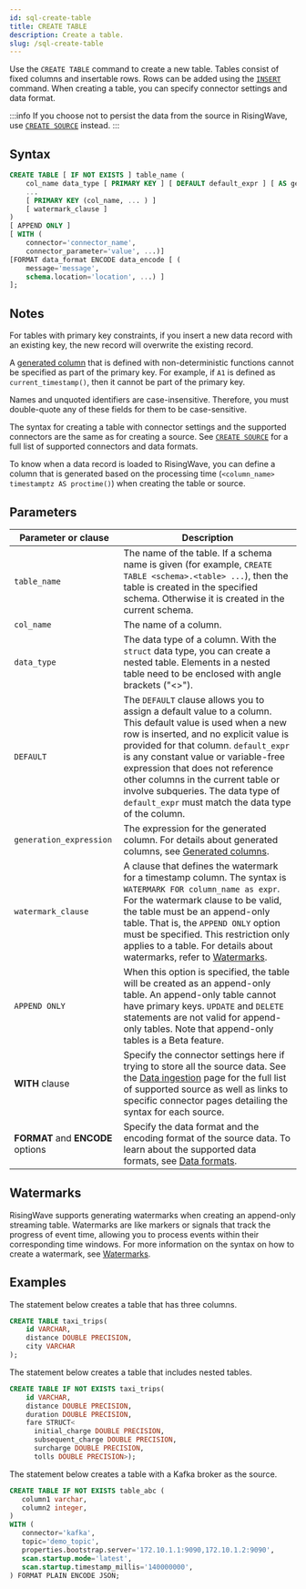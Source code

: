 ```yaml
---
id: sql-create-table
title: CREATE TABLE
description: Create a table.
slug: /sql-create-table
---
```

<head>
  <link rel="canonical" href="https://docs.risingwave.com/docs/current/sql-create-table/" />
</head>

Use the `CREATE TABLE` command to create a new table. Tables consist of fixed columns and insertable rows. Rows can be added using the [`INSERT`](sql-insert.md) command. When creating a table, you can specify connector settings and data format.

:::info
If you choose not to persist the data from the source in RisingWave, use [`CREATE SOURCE`](sql-create-source.md) instead.
:::

## Syntax

```sql
CREATE TABLE [ IF NOT EXISTS ] table_name (
    col_name data_type [ PRIMARY KEY ] [ DEFAULT default_expr ] [ AS generation_expression ],
    ...
    [ PRIMARY KEY (col_name, ... ) ]
    [ watermark_clause ]
)
[ APPEND ONLY ]
[ WITH (
    connector='connector_name',
    connector_parameter='value', ...)]
[FORMAT data_format ENCODE data_encode [ (
    message='message',
    schema.location='location', ...) ]
];
```

## Notes

For tables with primary key constraints, if you insert a new data record with an existing key, the new record will overwrite the existing record.

A [generated column](/sql/query-syntax/query-syntax-generated-columns.md) that is defined with non-deterministic functions cannot be specified as part of the primary key. For example, if `A1` is defined as `current_timestamp()`, then it cannot be part of the primary key.

Names and unquoted identifiers are case-insensitive. Therefore, you must double-quote any of these fields for them to be case-sensitive.

The syntax for creating a table with connector settings and the supported connectors are the same as for creating a source. See [`CREATE SOURCE`](sql-create-source.md) for a full list of supported connectors and data formats.

To know when a data record is loaded to RisingWave, you can define a column that is generated based on the processing time (`<column_name> timestamptz AS proctime()`) when creating the table or source.

## Parameters

| Parameter or clause | Description|
|-----------|-------------|
|`table_name`    |The name of the table. If a schema name is given (for example, `CREATE TABLE <schema>.<table> ...`), then the table is created in the specified schema. Otherwise it is created in the current schema.|
|`col_name`      |The name of a column.|
|`data_type`|The data type of a column. With the `struct` data type, you can create a nested table. Elements in a nested table need to be enclosed with angle brackets ("\<\>"). |
|`DEFAULT`|The `DEFAULT` clause allows you to assign a default value to a column. This default value is used when a new row is inserted, and no explicit value is provided for that column. `default_expr` is any constant value or variable-free expression that does not reference other columns in the current table or involve subqueries. The data type of `default_expr` must match the data type of the column.|
|`generation_expression`| The expression for the generated column. For details about generated columns, see [Generated columns](/sql/query-syntax/query-syntax-generated-columns.md).|
|`watermark_clause`| A clause that defines the watermark for a timestamp column. The syntax is `WATERMARK FOR column_name as expr`. For the watermark clause to be valid, the table must be an append-only table. That is, the `APPEND ONLY` option must be specified. This restriction only applies to a table. For details about watermarks, refer to [Watermarks](/transform/watermarks.md).|
|`APPEND ONLY` | When this option is specified, the table will be created as an append-only table. An append-only table cannot have primary keys. `UPDATE` and `DELETE` statements are not valid for append-only tables. Note that append-only tables is a Beta feature. |
|**WITH** clause |Specify the connector settings here if trying to store all the source data. See the [Data ingestion](/ingest/data-ingestion.md) page for the full list of supported source as well as links to specific connector pages detailing the syntax for each source. |
|**FORMAT** and **ENCODE** options |Specify the data format and the encoding format of the source data. To learn about the supported data formats, see [Data formats](sql-create-source.md#supported-formats). |

## Watermarks

RisingWave supports generating watermarks when creating an append-only streaming table. Watermarks are like markers or signals that track the progress of event time, allowing you to process events within their corresponding time windows. For more information on the syntax on how to create a watermark, see [Watermarks](/transform/watermarks.md).

## Examples

The statement below creates a table that has three columns.

```sql
CREATE TABLE taxi_trips(
    id VARCHAR,
    distance DOUBLE PRECISION,
    city VARCHAR
);
```

The statement below creates a table that includes nested tables.

```sql
CREATE TABLE IF NOT EXISTS taxi_trips(
    id VARCHAR,
    distance DOUBLE PRECISION,
    duration DOUBLE PRECISION,
    fare STRUCT<
      initial_charge DOUBLE PRECISION, 
      subsequent_charge DOUBLE PRECISION, 
      surcharge DOUBLE PRECISION, 
      tolls DOUBLE PRECISION>);
```

The statement below creates a table with a Kafka broker as the source.

```sql
CREATE TABLE IF NOT EXISTS table_abc (
   column1 varchar,
   column2 integer,
)
WITH (
   connector='kafka',
   topic='demo_topic',
   properties.bootstrap.server='172.10.1.1:9090,172.10.1.2:9090',
   scan.startup.mode='latest',
   scan.startup.timestamp_millis='140000000',
) FORMAT PLAIN ENCODE JSON;
```
